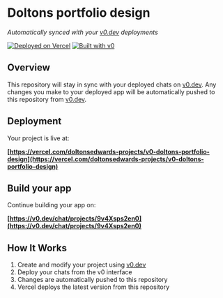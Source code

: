 # Doltons portfolio design

*Automatically synced with your [v0.dev](https://v0.dev) deployments*

[![Deployed on Vercel](https://img.shields.io/badge/Deployed%20on-Vercel-black?style=for-the-badge&logo=vercel)](https://vercel.com/doltonsedwards-projects/v0-doltons-portfolio-design)
[![Built with v0](https://img.shields.io/badge/Built%20with-v0.dev-black?style=for-the-badge)](https://v0.dev/chat/projects/9v4Xsps2en0)

## Overview

This repository will stay in sync with your deployed chats on [v0.dev](https://v0.dev).
Any changes you make to your deployed app will be automatically pushed to this repository from [v0.dev](https://v0.dev).

## Deployment

Your project is live at:

**[https://vercel.com/doltonsedwards-projects/v0-doltons-portfolio-design](https://vercel.com/doltonsedwards-projects/v0-doltons-portfolio-design)**

## Build your app

Continue building your app on:

**[https://v0.dev/chat/projects/9v4Xsps2en0](https://v0.dev/chat/projects/9v4Xsps2en0)**

## How It Works

1. Create and modify your project using [v0.dev](https://v0.dev)
2. Deploy your chats from the v0 interface
3. Changes are automatically pushed to this repository
4. Vercel deploys the latest version from this repository